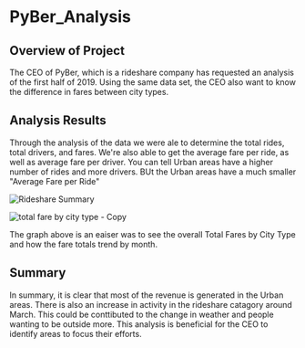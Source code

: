 # PyBer_Analysis

## Overview of Project

The CEO of PyBer, which is a rideshare company has requested an analysis of the first half of 2019.  Using the same data set, the CEO also want to know the difference in fares between city types.

## Analysis Results

Through the analysis of the data we were ale to determine the total rides, total drivers, and fares.  We're also able to get the average fare per ride, as well as average fare per driver.  You can tell Urban areas have a higher number of rides and more drivers.  BUt the Urban areas have a much smaller "Average Fare per Ride"

![Rideshare Summary](https://user-images.githubusercontent.com/93869894/146292926-cc166160-b2bb-41ed-ba5b-d88b41e50a0e.png)


![total fare by city type - Copy](https://user-images.githubusercontent.com/93869894/146293479-48ffb78a-8c6a-4d7a-89e6-79bab47f1078.png)


The graph above is an eaiser was to see the overall Total Fares by City Type and how the fare totals trend by month.

## Summary

In summary, it is clear that most of the revenue is generated in the Urban areas.  There is also an increase in activity in the rideshare catagory around March.  This could be conttibuted to the change in weather and people wanting to be outside more.  This analysis is beneficial for the CEO to identify areas to focus their efforts.
